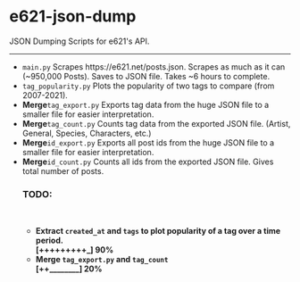 # e621-json-dump
JSON Dumping Scripts for e621's API.
<hr>
<ul>
  <li><code>main.py</code> Scrapes https://e621.net/posts.json. Scrapes as much as it can (~950,000 Posts). Saves to JSON file. Takes ~6 hours to complete.<br>
  <li><code>tag_popularity.py</code> Plots the popularity of two tags to compare (from 2007-2021).<br>
  <li><b>Merge</b><code>tag_export.py</code> Exports tag data from the huge JSON file to a smaller file for easier interpretation.<br>
  <li><b>Merge</b><code>tag_count.py</code> Counts tag data from the exported JSON file. (Artist, General, Species, Characters, etc.)<br>
  <li><b>Merge</b><code>id_export.py</code> Exports all post ids from the huge JSON file to a smaller file for easier interpretation.<br>
  <li><b>Merge</b><code>id_count.py</code> Counts all ids from the exported JSON file. Gives total number of posts.<br>

<h3><b>TODO:<b></h3><br>
<ul>
  <li><b>Extract</b> <code>created_at</code> and <code>tags</code> to plot popularity of a tag over a time period.</li>
  <b>[+++++++++_] 90%</b><br>
  <li><b>Merge</b> <code>tag_export.py</code> and <code>tag_count</code></li>
  <b>[++________] 20%</b>
 </ul>
